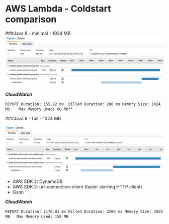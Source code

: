 # AWS Lambda - Coldstart comparison

###Java 8 - minimal - 1024 MB
![Java 8 - minimal ](./images/java8-minimal-xray.png)

**_CloudWatch_**
```
REPORT Duration: 155.22 ms	Billed Duration: 200 ms Memory Size: 1024 MB	Max Memory Used: 88 MB**
```

###Java 8 - full - 1024 MB

![Java 8 - minimal ](./images/java8-full-xray.png)

- AWS SDK 2: DynamoDB
- AWS SDK 2: url-connection-client (faster starting HTTP client)
- Gson

**_CloudWatch_**

```
REPORT Duration: 2170.02 ms	Billed Duration: 2200 ms Memory Size: 1024 MB	Max Memory Used: 158 MB	
```

